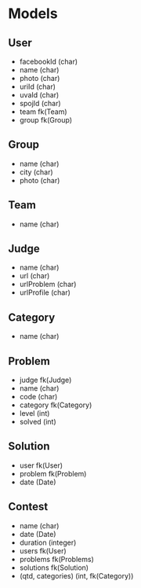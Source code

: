 # Models

User
----
* facebookId (char)
* name (char)
* photo (char)
* uriId (char)
* uvaId (char)
* spojId (char)
* team fk(Team)
* group fk(Group)


Group
-----
* name (char)
* city (char)
* photo (char)


Team
----
* name (char)


Judge
-----
* name (char)
* url (char)
* urlProblem (char)
* urlProfile (char)


Category
--------
* name (char)


Problem
-------
* judge fk(Judge)
* name (char)
* code (char)
* category fk(Category)
* level (int)
* solved (int)


Solution
--------
* user fk(User)
* problem fk(Problem)
* date (Date)


Contest
-------
* name (char)
* date (Date)
* duration (integer)
* users fk(User)
* problems fk(Problems)
* solutions fk(Solution)
* (qtd, categories)  (int, fk(Category))